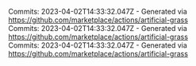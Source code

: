 Commits: 2023-04-02T14:33:32.047Z - Generated via https://github.com/marketplace/actions/artificial-grass
<br>
Commits: 2023-04-02T14:33:32.047Z - Generated via https://github.com/marketplace/actions/artificial-grass
<br>
Commits: 2023-04-02T14:33:32.047Z - Generated via https://github.com/marketplace/actions/artificial-grass
<br>
